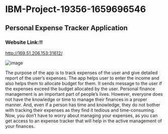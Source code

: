 # IBM-Project-19356-1659696546
## Personal Expense Tracker Application
### Website Link:!!
http://169.51.206.153:31612/

![image](https://user-images.githubusercontent.com/90864874/204247238-f9a28070-fe33-4e97-86f2-4429360de441.png)

The purpose of the app is to track expenses of the user and give detailed report of the 
user’s expenses. The app helps user to enter the income and also helps them to allocate 
budget for them. It sends message to the user if the expenses exceed the budget allocated by 
the user.
Personal finance management is an important part of people’s lives. However, everyone 
does not have the knowledge or time to manage their finances in a proper manner. And, 
even if a person has time and knowledge, they do not bother with tracking their expenses as 
they find it tedious and time-consuming. Now, you don’t have to worry about managing 
your expenses, as you can get access to an expense tracker that will help in the active 
management of your finances.


